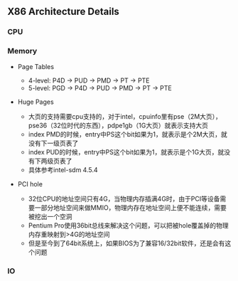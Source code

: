## X86 Architecture Details

### CPU

### Memory

- Page Tables
  - 4-level: P4D -> PUD -> PMD -> PT -> PTE
  - 5-level: PGD -> P4D -> PUD -> PMD -> PT -> PTE
- Huge Pages
  - 大页的支持需要cpu支持的，对于intel，cpuinfo里有pse（2M大页），pse36（32位时代的东西），pdpe1gb（1G大页）就表示支持大页
  - index PMD的时候，entry中PS这个bit如果为1，就表示是个2M大页，就没有下一级页表了
  - index PUD的时候，entry中PS这个bit如果为1，就表示是个1G大页，就没有下两级页表了
  - 具体参考intel-sdm 4.5.4

- PCI hole
  - 32位CPU的地址空间只有4G，当物理内存插满4G时，由于PCI等设备需要一部分地址空间来做MMIO，物理内存在地址空间上便不能连续，需要被挖出一个空洞
  - Pentium Pro使用36bit总线来解决这个问题，可以把被hole覆盖掉的物理内存重映射到>4G的地址空间
  - 但是至今到了64bit系统上，如果BIOS为了兼容16/32bit软件，还是会有这个问题

### IO